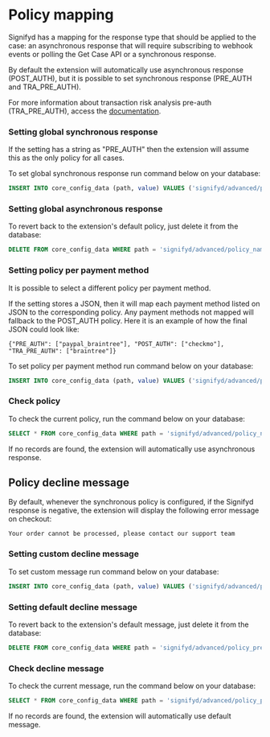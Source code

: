# Policy mapping

Signifyd has a mapping for the response type that should be applied to the case: an asynchronous response that will require subscribing to webhook events or polling the Get Case API or a synchronous response.

By default the extension will automatically use asynchronous response (POST_AUTH), but it is possible to set synchronous response (PRE_AUTH and TRA_PRE_AUTH).

For more information about transaction risk analysis pre-auth (TRA_PRE_AUTH), access the [documentation](TRA_PRE_AUTH.md).

### Setting global synchronous response

If the setting has a string as "PRE_AUTH" then the extension will assume this as the only policy for all cases.

To set global synchronous response run command below on your database:

```sql
INSERT INTO core_config_data (path, value) VALUES ('signifyd/advanced/policy_name', 'PRE_AUTH');
```

### Setting global asynchronous response

To revert back to the extension's default policy, just delete it from the database:

```sql
DELETE FROM core_config_data WHERE path = 'signifyd/advanced/policy_name';
```

### Setting policy per payment method

It is possible to select a different policy per payment method.

If the setting stores a JSON, then it will map each payment method listed on JSON to the corresponding policy. Any payment methods not mapped will fallback to the POST_AUTH policy. Here it is an example of how the final JSON could look like:

```
{"PRE_AUTH": ["paypal_braintree"], "POST_AUTH": ["checkmo"], "TRA_PRE_AUTH": ["braintree"]}
```
To set policy per payment method run command below on your database:

```sql
INSERT INTO core_config_data (path, value) VALUES ('signifyd/advanced/policy_name', 'INSERT-JSON-MAPPING');
```

### Check policy

To check the current policy, run the command below on your database:

```sql
SELECT * FROM core_config_data WHERE path = 'signifyd/advanced/policy_name';
```

If no records are found, the extension will automatically use asynchronous response.

## Policy decline message

By default, whenever the synchronous policy is configured, if the Signifyd response is negative, the extension will display the following error message on checkout:
```
Your order cannot be processed, please contact our support team
```

### Setting custom decline message

To set custom message run command below on your database:

```sql
INSERT INTO core_config_data (path, value) VALUES ('signifyd/advanced/policy_pre_auth_reject_message', 'CUSTOM-MESSAGE');
```

### Setting default decline message

To revert back to the extension's default message, just delete it from the database:

```sql
DELETE FROM core_config_data WHERE path = 'signifyd/advanced/policy_pre_auth_reject_message';
```

### Check decline message

To check the current message, run the command below on your database:

```sql
SELECT * FROM core_config_data WHERE path = 'signifyd/advanced/policy_pre_auth_reject_message';
```

If no records are found, the extension will automatically use default message.
